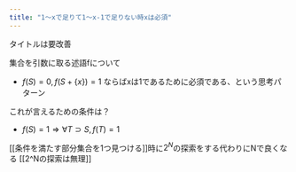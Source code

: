 ```yaml
---
title: "1〜xで足りて1〜x-1で足りない時xは必須"
---
```


タイトルは要改善

集合を引数に取る述語fについて
- $f(S) = 0, f(S+\{x\}) = 1$
ならばxは1であるために必須である、という思考パターン

これが言えるための条件は？
- $f(S) = 1 \Rightarrow \forall T \supset S, f(T) = 1$

[[条件を満たす部分集合を1つ見つける]]時に$2^N$の探索をする代わりにNで良くなる
[[2^Nの探索は無理]]
